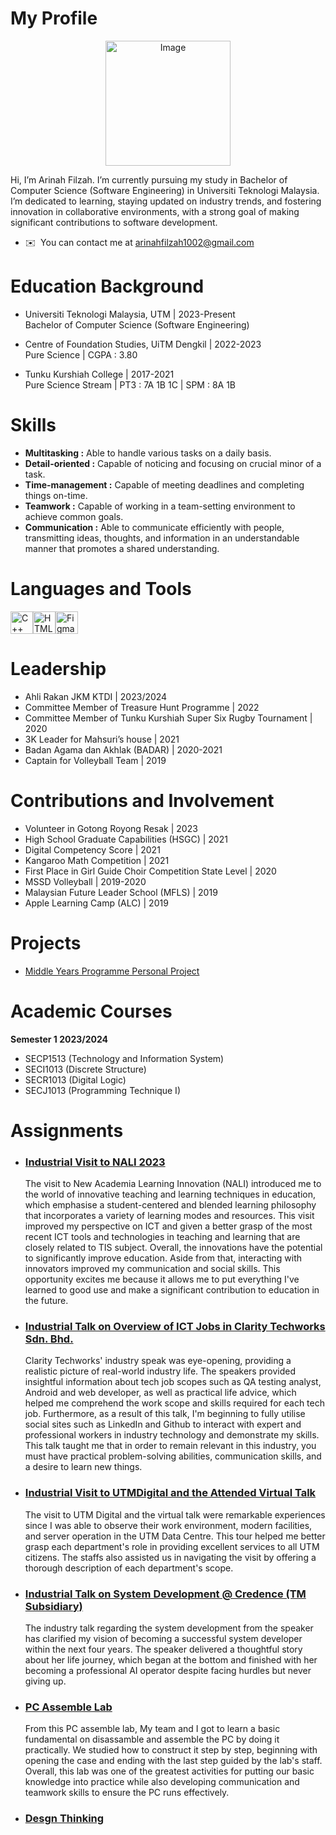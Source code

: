 
<h1 id="my-profile">My Profile</h1>
<p align="center">
<img src="https://avatars.githubusercontent.com/u/147329911?v=4"alt="Image"width="200" height="200"></p>

<p>Hi, I’m Arinah Filzah.  I’m currently pursuing my study in Bachelor of Computer Science (Software Engineering) in Universiti Teknologi Malaysia. I’m dedicated to learning, staying updated on industry trends, and fostering innovation in collaborative environments, with a strong goal of making significant contributions to software development.</p>

* ✉️  You can contact me at [arinahfilzah1002@gmail.com](mailto:arinahfilzah1002@gmail.com)

<h1 id="education-background">Education Background</h1>
<ul>
<li>
<p>Universiti Teknologi Malaysia, UTM | 2023-Present<br>
Bachelor of Computer Science (Software Engineering)</p>
</li>
<li>
<p>Centre of Foundation Studies, UiTM Dengkil | 2022-2023<br>
Pure Science | CGPA : 3.80</p>
</li>
<li>
<p>Tunku Kurshiah College | 2017-2021<br>
Pure Science Stream | PT3 : 7A 1B 1C | SPM : 8A 1B</p>
</li>
</ul>

<h1 id="skills">Skills</h1>
<ul>
<li><strong>Multitasking :</strong> Able to handle various tasks on a daily basis.</li>
<li><strong>Detail-oriented :</strong> Capable of noticing and focusing on crucial minor of a task.</li>
<li><strong>Time-management :</strong> Capable of meeting deadlines and completing things on-time.</li>
<li><strong>Teamwork :</strong> Capable of working in a team-setting environment to achieve common goals.</li>
<li><strong>Communication :</strong> Able to communicate efficiently with people, transmitting ideas, thoughts, and information in an understandable manner that promotes a shared understanding.</li>
</ul>

<h1 id="languages-and-tools">Languages and Tools</h1>
<p align="left">
<a href="https://docs.microsoft.com/en-us/cpp/?view=msvc-170" target="_blank" rel="noreferrer"><img src="https://raw.githubusercontent.com/danielcranney/readme-generator/main/public/icons/skills/cplusplus-colored.svg" width="36" height="36" alt="C++" /></a><a href="https://developer.mozilla.org/en-US/docs/Glossary/HTML5" target="_blank" rel="noreferrer"><img src="https://raw.githubusercontent.com/danielcranney/readme-generator/main/public/icons/skills/html5-colored.svg" width="36" height="36" alt="HTML5" /></a><a href="https://www.figma.com/" target="_blank" rel="noreferrer"><img src="https://raw.githubusercontent.com/danielcranney/readme-generator/main/public/icons/skills/figma-colored.svg" width="36" height="36" alt="Figma" /></a>

<h1 id="leadership">Leadership</h1>
<ul>
<li>Ahli Rakan JKM KTDI | 2023/2024</li>
<li>Committee Member of Treasure Hunt Programme | 2022</li>
<li>Committee Member of Tunku Kurshiah Super Six Rugby Tournament | 2020</li>
<li>3K Leader for Mahsuri’s house | 2021</li>
<li>Badan Agama dan Akhlak (BADAR) | 2020-2021</li>
<li>Captain for Volleyball Team | 2019</li>
</ul>

<h1 id="contributions-and-involvement">Contributions and Involvement</h1>
<ul>
<li>Volunteer in Gotong Royong Resak | 2023</li>
<li>High School Graduate Capabilities (HSGC) | 2021</li>
<li>Digital Competency Score | 2021</li>
<li>Kangaroo Math Competition | 2021</li>
<li>First Place in Girl Guide Choir Competition State Level | 2020</li>
<li>MSSD Volleyball | 2019-2020</li>
<li>Malaysian Future Leader School (MFLS) | 2019</li>
<li>Apple Learning Camp (ALC) | 2019</li>
</ul>

<h1 id="projects">Projects</h1>

* [Middle Years Programme Personal Project](https://arinahfilzah1002.wixsite.com/my-site-15) 

<h1 id="academic-courses">Academic Courses</h1>
<p><strong>Semester 1 2023/2024</strong></p>
<ul>
<li>SECP1513 (Technology and Information System)</li>
<li>SECI1013 (Discrete Structure)</li>
<li>SECR1013 (Digital Logic)</li>
<li>SECJ1013 (Programming Technique I)</li>
</ul>

<h1 id="assignments">Assignments</h1>

<ul>
<li>
<h3><a href="Assignment 1 TIS.pdf">Industrial Visit to NALI 2023</a></h3>
The visit to New Academia Learning Innovation (NALI) introduced me to the world of innovative teaching and learning techniques in education, which emphasise a student-centered and blended learning philosophy that incorporates a variety of learning modes and resources. This visit improved my perspective on ICT and given a better grasp of the most recent ICT tools and technologies in teaching and learning that are closely related to TIS subject. Overall, the innovations have the potential to significantly improve education. Aside from that, interacting with innovators improved my communication and social skills. This opportunity excites me because it allows me to put everything I've learned to good use and make a significant contribution to education in the future.
</li>
<li>
<h3><a href="Assignment 2 TIS.pdf">Industrial Talk on Overview of ICT Jobs in Clarity Techworks Sdn. Bhd.</a></h3>
Clarity Techworks' industry speak was eye-opening, providing a realistic picture of real-world industry life. The speakers provided insightful information about tech job scopes such as QA testing analyst, Android and web developer, as well as practical life advice, which helped me comprehend the work scope and skills required for each tech job. Furthermore, as a result of this talk, I'm beginning to fully utilise social sites such as LinkedIn and Github to interact with expert and professional workers in industry technology and demonstrate my skills. This talk taught me that in order to remain relevant in this industry, you must have practical problem-solving abilities, communication skills, and a desire to learn new things.
</li>
<li>
<h3><a href="Assignment 3 TIS.pdf">Industrial Visit to UTMDigital and the Attended Virtual Talk</a></h3>
The visit to UTM Digital and the virtual talk were remarkable experiences since I was able to observe their work environment, modern facilities, and server operation in the UTM Data Centre. This tour helped me better grasp each department's role in providing excellent services to all UTM citizens. The staffs also assisted us in navigating the visit by offering a thorough description of each department's scope.
</li>
<li>
<h3><a href="Assignment 4 TIS.pdf">Industrial Talk on System Development @ Credence (TM Subsidiary)</a></h3>
The industry talk regarding the system development from the speaker has clarified my vision of becoming a successful system developer within the next four years. The speaker delivered a thoughtful story about her life journey, which began at the bottom and finished with her becoming a professional AI operator despite facing hurdles but never giving up.
</li>
<li>
<h3><a href="PC Assemble Lab.pdf">PC Assemble Lab</a></h3>
From this PC assemble lab, My team and I got to learn a basic fundamental on disassamble and assemble the PC by doing it practically. We studied how to construct it step by step, beginning with opening the case and ending with the last step guided by the lab's staff. Overall, this lab was one of the greatest activities for putting our basic knowledge into practice while also developing communication and teamwork skills to ensure the PC runs effectively.
</li>
<li>
<h3><a href="Design Thinking.pdf">Desgn Thinking</a></h3>
